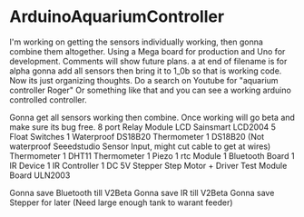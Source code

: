 ArduinoAquariumController
=========================
I'm working on getting the sensors individually working, then gonna combine them altogether.
Using a Mega board for production and Uno for development. Comments will show future plans. a at end of filename is for alpha gonna add all sensors then bring it to 1_0b so that is working code. Now its just organizing thoughts. Do a search on Youtube for "aquarium controller Roger" Or something like that and you can see a working arduino controlled controller.

Gonna get all sensors working then combine. Once working will go beta and make sure its bug free.
8 port Relay Module
LCD Sainsmart LCD2004
5 Float Switches
1 Waterproof DS18B20 Thermometer
1 DS18B20 (Not waterproof Seeedstudio Sensor Input, might cut cable to get at wires) Thermometer
1 DHT11 Thermometer
1 Piezo
1 rtc Module
1 Bluetooth Board
1 IR Device
1 IR Controller
1 DC 5V Stepper Step Motor + Driver Test Module Board ULN2003

Gonna save Bluetooth till V2Beta
Gonna save IR till V2Beta
Gonna save Stepper for later (Need large enough tank to warant feeder)
